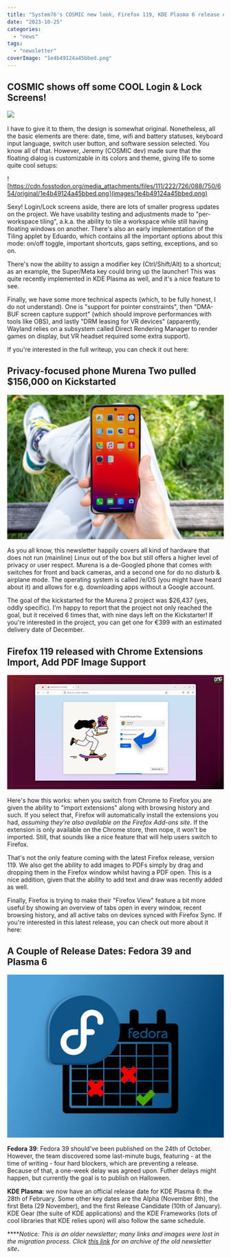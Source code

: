 ```yaml
---
title: "System76's COSMIC new look, Firefox 119, KDE Plasma 6 release date, and more!"
date: "2023-10-25"
categories: 
  - "news"
tags: 
  - "newsletter"
coverImage: "1e4b49124a45bbed.png"
---
```


## COSMIC shows off some COOL Login & Lock Screens!

![](https://images.prismic.io/blog-system76/76618469-55b3-41a5-9a72-57f9cdb93607_image4.png?auto=compress,format&w=1536&h=862&fm=png)

I have to give it to them, the design is somewhat original. Nonetheless, all the basic elements are there: date, time, wifi and battery statuses, keyboard input language, switch user button, and software session selected. You know all of that. However, Jeremy (COSMIC dev) made sure that the floating dialog is customizable in its colors and theme, giving life to some quite cool setups:

![https://cdn.fosstodon.org/media_attachments/files/111/222/726/088/750/654/original/1e4b49124a45bbed.png](images/1e4b49124a45bbed.png)

Sexy! Login/Lock screens aside, there are lots of smaller progress updates on the project. We have usability testing and adjustments made to "per-workspace tiling", a.k.a. the ability to tile a workspace while still having floating windows on another. There's also an early implementation of the Tiling applet by Eduardo, which contains all the important options about this mode: on/off toggle, important shortcuts, gaps setting, exceptions, and so on.

There's now the ability to assign a modifier key (Ctrl/Shift/Alt) to a shortcut; as an example, the Super/Meta key could bring up the launcher! This was quite recently implemented in KDE Plasma as well, and it's a nice feature to see.

Finally, we have some more technical aspects (which, to be fully honest, I do not understand). One is "support for pointer constraints", then "DMA-BUF screen capture support" (which should improve performances with tools like OBS), and lastly "DRM leasing for VR devices" (apparently, Wayland relies on a subsystem called Direct Rendering Manager to render games on display, but VR headset required some extra support).

If you're interested in the full writeup, you can check it out here:

## Privacy-focused phone Murena Two pulled $156,000 on Kickstarted

![A person holding the Murena 2.](images/image.png)

As you all know, this newsletter happily covers all kind of hardware that does not run (mainline) Linux out of the box but still offers a higher level of privacy or user respect. Murena is a de-Googled phone that comes with switches for front and back cameras, and a second one for do no disturb & airplane mode. The operating system is called /e/OS (you might have heard about it) and allows for e.g. downloading apps without a Google account.

The goal of the kickstarted for the Murena 2 project was $26,437 (yes, oddly specific). I'm happy to report that the project not only reached the goal, but it received 6 times that, with nine days left on the Kickstarter! If you're interested in the project, you can get one for €399 with an estimated delivery date of December.

## Firefox 119 released with Chrome Extensions Import, Add PDF Image Support

![](images/firefox-chrome-extension-import-840x441.jpg)

Here's how this works: when you switch from Chrome to Firefox you are given the ability to "import extensions" along with browsing history and such. If you select that, Firefox will automatically install the extensions you had, _assuming they're also available on the Firefox Add-ons site_. If the extension is only available on the Chrome store, then nope, it won't be imported. Still, that sounds like a nice feature that will help users switch to Firefox.

That's not the only feature coming with the latest Firefox release, version 119. We also get the ability to add images to PDFs simply by drag and dropping them in the Firefox window whilst having a PDF open. This is a nice addition, given that the ability to add text and draw was recently added as well.

Finally, Firefox is trying to make their "Firefox View" feature a bit more useful by showing an overview of tabs open in every window, recent browsing history, and all active tabs on devices synced with Firefox Sync. If you're interested in this latest release, you can check out more about it here:

## A Couple of Release Dates: Fedora 39 and Plasma 6

![fedora-39-postponed.jpg](images/fedora-39-postponed.jpg)

**Fedora 39**: Fedora 39 should've been published on the 24th of October. However, the team discovered some last-minute bugs, featuring - at the time of writing - four hard blockers, which are preventing a release. Because of that, a one-week delay was agreed upon. Futher delays might happen, but currently the goal is to publish on Halloween.

**KDE Plasma**: we now have an official release date for KDE Plasma 6: the 28th of February. Some other key dates are the Alpha (November 8th), the first Beta (29 November), and the first Release Candidate (10th of January). KDE Gear (the suite of KDE applications) and the KDE Frameworks (lots of cool libraries that KDE relies upon) will also follow the same schedule.

****_Notice: This is an older newsletter; many links and images were lost in the migration process. Click [this link](https://archive.techhut.tv/) for an archive of the old newsletter site_**.**
